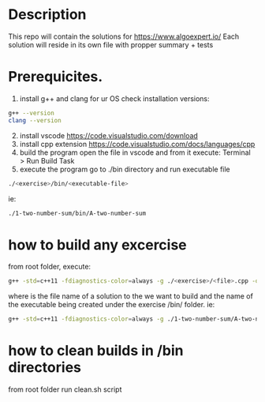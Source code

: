 # Description
This repo will contain the solutions for https://www.algoexpert.io/
Each solution will reside in its own file with propper summary + tests

# Prerequicites. 
1. install g++ and clang for ur OS
check installation versions:
```sh
g++ --version
clang --version
```
2. install vscode
https://code.visualstudio.com/download
3. install cpp extension
https://code.visualstudio.com/docs/languages/cpp
4. build the program
open the file in vscode and from it execute: Terminal > Run Build Task
5. execute the program
go to ./bin directory and run executable file
```sh
./<exercise>/bin/<executable-file>
```
ie:
```sh
./1-two-number-sum/bin/A-two-number-sum
```

# how to build any excercise
from root folder, execute:
```sh
g++ -std=c++11 -fdiagnostics-color=always -g ./<exercise>/<file>.cpp -o ./<exercise>/bin/<file>
```
where <file> is the file name of a solution to the <exercise> we want to build
and the name of the executable being created under the exercise /bin/ folder.
ie:
```sh
g++ -std=c++11 -fdiagnostics-color=always -g ./1-two-number-sum/A-two-number-sum.cpp -o ./1-two-number-sum/bin/A-two-number-sum
```

# how to clean builds in /bin directories
from root folder run clean.sh script

